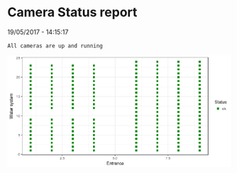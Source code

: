 Camera Status report
================
19/05/2017 - 14:15:17

    All cameras are up and running

![](camreport_files/figure-markdown_github/unnamed-chunk-2-1.png)
